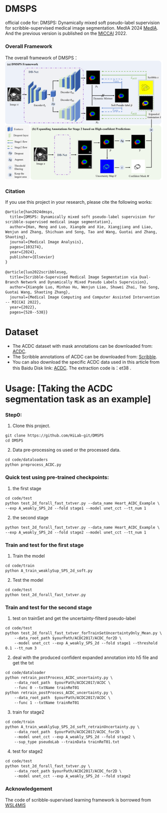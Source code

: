 # DMSPS
official code for: DMSPS: Dynamically mixed soft pseudo-label supervision for scribble-supervised medical image segmentation. MedIA 2024 [MedIA](https://www.sciencedirect.com/science/article/pii/S1361841524001993?dgcid=author).
And the previous version is published on the [MICCAI](https://link.springer.com/chapter/10.1007/978-3-031-16431-6_50) 2022.

### Overall Framework
The overall framework of DMSPS：
![overall](https://github.com/HiLab-git/DMSPS/blob/master/imgs/framework.png)

### Citation
If you use this project in your research, please cite the following works:
```
@article{han2024dmsps,
  title={DMSPS: Dynamically mixed soft pseudo-label supervision for scribble-supervised medical image segmentation},
  author={Han, Meng and Luo, Xiangde and Xie, Xiangjiang and Liao, Wenjun and Zhang, Shichuan and Song, Tao and Wang, Guotai and Zhang, Shaoting},
  journal={Medical Image Analysis},
  pages={103274},
  year={2024},
  publisher={Elsevier}
}

@article{luo2022scribbleseg,
  title={Scribble-Supervised Medical Image Segmentation via Dual-Branch Network and Dynamically Mixed Pseudo Labels Supervision},
  author={Xiangde Luo, Minhao Hu, Wenjun Liao, Shuwei Zhai, Tao Song, Guotai Wang, Shaoting Zhang},
  journal={Medical Image Computing and Computer Assisted Intervention -- MICCAI 2022},
  year={2022},
  pages={528--538}}
```

# Dataset
* The ACDC dataset with mask annotations can be downloaded from: [ACDC](https://www.creatis.insa-lyon.fr/Challenge/acdc/databases.html).
* The Scribble annotations of ACDC can be downloaded from: [Scribble](https://gvalvano.github.io/wss-multiscale-adversarial-attention-gates/data).
* You can also download the specific ACDC data used in this article from this Baidu Disk link: [ACDC](https://pan.baidu.com/s/1Wqcw_qFNezplzdewQMHXsg). The extraction code is：et38 .

# Usage: [Taking the ACDC segmentation task as an example]
### Step0:
1. Clone this project. 
```
git clone https://github.com/HiLab-git/DMSPS
cd DMSPS
```
2. Data pre-processing os used or the processed data.
```
cd code/dataloaders
python preprocess_ACDC.py
```

### Quick test using pre-trained checkpoints:
1. the first stage 
```
cd code/test
python test_2d_forall_fast_txtver.py --data_name Heart_ACDC_Example \
--exp A_weakly_SPS_2d --fold stage1 --model unet_cct --tt_num 1
```
2. the second stage
```
python test_2d_forall_fast_txtver.py --data_name Heart_ACDC_Example \
--exp A_weakly_SPS_2d --fold stage2 --model unet_cct --tt_num 1
```

### Train and test for the first stage 
1. Train the model 
```
cd code/train
python A_train_weaklySup_SPS_2d_soft.py
```
2. Test the model 
```
cd code/test
python test_2d_forall_fast_txtver.py 
```

### Train and test for the second stage 
1. test on trainSet and get the uncertainty-filterd pseudo-label
```
cd code/test
python test_2d_forall_fast_txtver_forTrainSetUncertaintyOnly_Mean.py \
    --data_root_path $yourPath/ACDC2017/ACDC_for2D \
    --model unet_cct --exp A_weakly_SPS_2d --fold stage1 --threshold 0.1 --tt_num 3
```
2. deal with the produced confident expanded annotation into h5 file and get the txt
```
cd code/dataloader
python retrain_postProcess_ACDC_uncertainty.py \
    --data_root_path  $yourPath/ACDC2017/ACDC \
    --func 0 --txtName trainReT01
python retrain_postProcess_ACDC_uncertainty.py \
    --data_root_path  $yourPath/ACDC2017/ACDC \
    --func 1 --txtName trainReT01
```
3. train for stage2
```
cd code/train
python A_train_weaklySup_SPS_2d_soft_retrainUncertainty.py \
    --data_root_path  $yourPath/ACDC2017/ACDC_for2D \
    --model unet_cct --exp A_weakly_SPS_2d --fold stage2 \
    --sup_type pseudoLab --trainData trainReT01.txt
```
4. test for stage2
```
cd code/test
python test_2d_forall_fast_txtver.py \
    --data_root_path $yourPath/ACDC2017/ACDC_for2D \
    --model unet_cct --exp A_weakly_SPS_2d --fold stage2
```

### Acknowledgement
The code of scribble-supervised learning framework is borrowed from [WSL4MIS](https://github.com/HiLab-git/WSL4MIS)